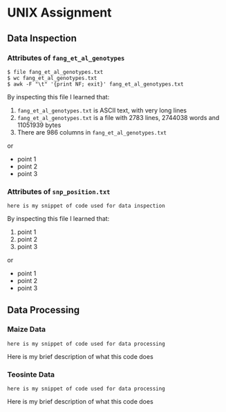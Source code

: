 # UNIX Assignment

## Data Inspection

### Attributes of `fang_et_al_genotypes`

```
$ file fang_et_al_genotypes.txt
$ wc fang_et_al_genotypes.txt
$ awk -F "\t" '{print NF; exit}' fang_et_al_genotypes.txt

```

By inspecting this file I learned that:

1.  `fang_et_al_genotypes.txt` is ASCII text, with very long lines
2. `fang_et_al_genotypes.txt` is a file with 2783 lines, 2744038 words and 11051939 bytes
3. There are 986 columns in `fang_et_al_genotypes.txt`

or

* point 1
* point 2
* point 3

### Attributes of `snp_position.txt`

```
here is my snippet of code used for data inspection
```

By inspecting this file I learned that:

1. point 1
2. point 2
3. point 3

or

* point 1
* point 2
* point 3

## Data Processing

### Maize Data

```
here is my snippet of code used for data processing
```

Here is my brief description of what this code does


### Teosinte Data

```
here is my snippet of code used for data processing
```

Here is my brief description of what this code does
